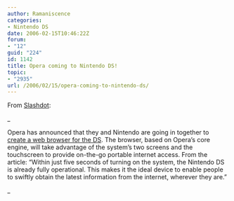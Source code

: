 ```yaml
---
author: Ramaniscence
categories:
- Nintendo DS
date: 2006-02-15T10:46:22Z
forum:
- "12"
guid: "224"
id: 1142
title: Opera coming to Nintendo DS!
topic:
- "2935"
url: /2006/02/15/opera-coming-to-nintendo-ds/
---
```


From [Slashdot](http://games.slashdot.org/article.pl?sid=06/02/15/1312202):

_
  
Opera has announced that they and Nintendo are going in together to [create a web browser for the DS](http://www.opera.com/pressreleases/en/2006/02/15/). The browser, based on Opera&#8217;s core engine, will take advantage of the system&#8217;s two screens and the touchscreen to provide on-the-go portable internet access. From the article: &#8220;Within just five seconds of turning on the system, the Nintendo DS is already fully operational. This makes it the ideal device to enable people to swiftly obtain the latest information from the internet, wherever they are.&#8221;
  
_